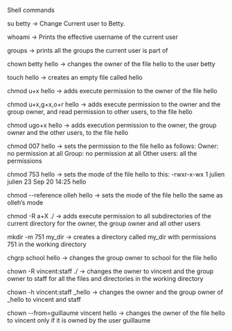 Shell commands

su betty ->
Change Current user to Betty.

whoami ->
Prints the effective username of the current user

groups ->
prints all the groups the current user is part of

chown betty hello ->
changes the owner of the file hello to the user betty

touch hello ->
creates an empty file called hello

chmod u+x hello ->
adds execute permission to the owner of the file hello

chmod u+x,g+x,o+r hello ->
adds execute permission to the owner and the group owner, and read permission to other users, to the file hello

chmod ugo+x hello ->
adds execution permission to the owner, the group owner and the other users, to the file hello

chmod 007 hello ->
sets the permission to the file hello as follows:
Owner: no permission at all
Group: no permission at all
Other users: all the permissions

chmod 753 hello ->
sets the mode of the file hello to this:
-rwxr-x-wx 1 julien julien 23 Sep 20 14:25 hello

chmod --reference olleh hello ->
sets the mode of the file hello the same as olleh’s mode

chmod -R a+X ./ ->
adds execute permission to all subdirectories of the current directory for the owner, the group owner and all other users

mkdir -m 751 my_dir ->
creates a directory called my_dir with permissions 751 in the working directory

chgrp school hello ->
changes the group owner to school for the file hello

chown -R vincent:staff ./ ->
changes the owner to vincent and the group owner to staff for all the files and directories in the working directory
 
chown -h vincent:staff _hello ->
changes the owner and the group owner of _hello to vincent and staff

chown --from=guillaume vincent hello ->
changes the owner of the file hello to vincent only if it is owned by the user guillaume
